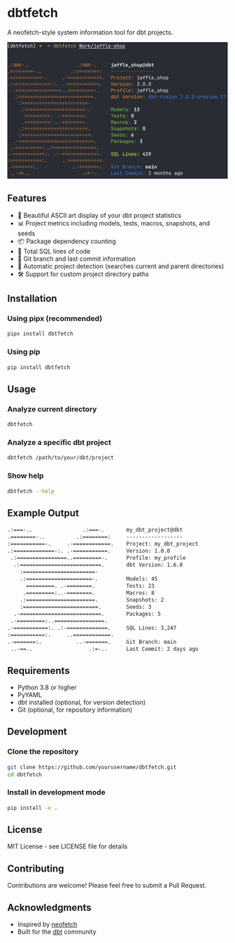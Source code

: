 # dbtfetch

A neofetch-style system information tool for dbt projects.

![dbtfetch in action](dbt_fetch_in_action.png)

## Features

- 🎨 Beautiful ASCII art display of your dbt project statistics
- 📊 Project metrics including models, tests, macros, snapshots, and seeds
- 📦 Package dependency counting
- 🔢 Total SQL lines of code
- 🌿 Git branch and last commit information
- 🎯 Automatic project detection (searches current and parent directories)
- 🛠️ Support for custom project directory paths

## Installation

### Using pipx (recommended)

```bash
pipx install dbtfetch
```

### Using pip

```bash
pip install dbtfetch
```

## Usage

### Analyze current directory

```bash
dbtfetch
```

### Analyze a specific dbt project

```bash
dbtfetch /path/to/your/dbt/project
```

### Show help

```bash
dbtfetch --help
```

## Example Output

```
.:===-..                .:===-.       my_dbt_project@dbt
.========-..          .:========:     ------------------
:===========-.     .-============.    Project: my_dbt_project
.:=============-:. .-===========.     Version: 1.0.0
 .:================..=========-.      Profile: my_profile
  .:==========================.       dbt Version: 1.6.0
    :=======================-         
    .:=====================-.         Models: 45
      =========. .-========.          Tests: 23
     .=========:..-========.          Macros: 8
    .:======================.         Snapshots: 2
    :========================.        Seeds: 3
  .-==========================.       Packages: 5
 .-=========:..================.      
.-===========:. .:-=============.     SQL Lines: 3,247
:===========:.     ..============.    
.-=======:.           ..-=======.     Git Branch: main
 ..-==..                  .:=-..      Last Commit: 2 days ago
```

## Requirements

- Python 3.8 or higher
- PyYAML
- dbt installed (optional, for version detection)
- Git (optional, for repository information)

## Development

### Clone the repository

```bash
git clone https://github.com/yourusername/dbtfetch.git
cd dbtfetch
```

### Install in development mode

```bash
pip install -e .
```

## License

MIT License - see LICENSE file for details

## Contributing

Contributions are welcome! Please feel free to submit a Pull Request.

## Acknowledgments

- Inspired by [neofetch](https://github.com/dylanaraps/neofetch)
- Built for the [dbt](https://www.getdbt.com/) community